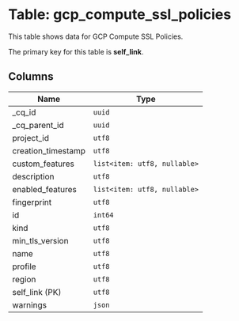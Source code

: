 # Table: gcp_compute_ssl_policies

This table shows data for GCP Compute SSL Policies.

The primary key for this table is **self_link**.

## Columns

| Name          | Type          |
| ------------- | ------------- |
|_cq_id|`uuid`|
|_cq_parent_id|`uuid`|
|project_id|`utf8`|
|creation_timestamp|`utf8`|
|custom_features|`list<item: utf8, nullable>`|
|description|`utf8`|
|enabled_features|`list<item: utf8, nullable>`|
|fingerprint|`utf8`|
|id|`int64`|
|kind|`utf8`|
|min_tls_version|`utf8`|
|name|`utf8`|
|profile|`utf8`|
|region|`utf8`|
|self_link (PK)|`utf8`|
|warnings|`json`|